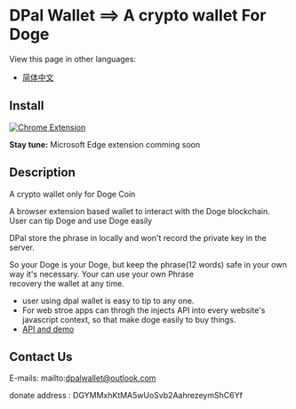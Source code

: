 # DPal Wallet ==> A crypto wallet For Doge

View this page in other languages:

* [简体中文](./docs/README_CN.md)

## Install
[![Chrome Extension](https://www.google.com/chrome/static/images/chrome-logo.svg)](https://996.icu)

__Stay tune:__ Microsoft Edge extension comming soon

## Description

A crypto wallet only for Doge Coin

A browser extension based wallet to interact with the Doge blockchain. User can tip Doge and use Doge easily

DPal store the phrase in locally and won't record the private key in the server.

So your Doge is your Doge, but keep the phrase(12 words) safe in your own way it's necessary. Your can use your own Phrase  
recovery the wallet at any time.

* user using dpal wallet is easy to tip to any one.
* For web stroe apps can throgh the injects API into every website's javascript context, so that make doge easily to buy things.
* [API and demo](./docs/api.md)


## Contact Us

E-mails: mailto:dpalwallet@outlook.com

donate address : DGYMMxhKtMA5wUoSvb2AahrezeymShC6Yf

